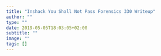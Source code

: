 ```yaml
---
title: "Inshack You Shall Not Pass Forensics 330 Writeup"
author: ""
type: ""
date: 2019-05-05T18:03:05+02:00
subtitle: ""
image: ""
tags: []
---
```

